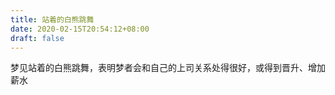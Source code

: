 ```yaml
---
title: 站着的白熊跳舞
date: 2020-02-15T20:54:12+08:00
draft: false
---
```


梦见站着的白熊跳舞，表明梦者会和自己的上司关系处得很好，或得到晋升、增加薪水